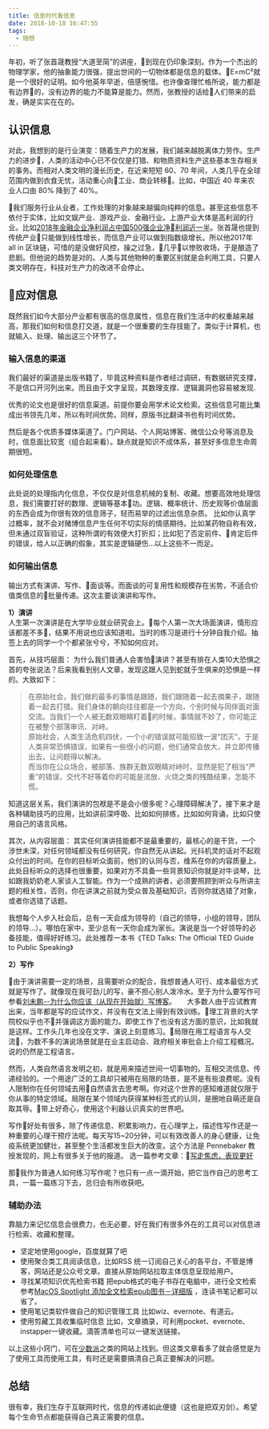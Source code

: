 ```yaml
---
title: 信息时代看信息
date: 2018-10-18 16:47:55
tags:
  - 随想
---
```


年初，听了张首晟教授“大道至简”的讲座，到现在仍印象深刻。作为一个杰出的物理学家，他的抽象能力很强，提出世间的一切物体都是信息的载体。E=mC²就是一个很好的证明。如今他英年早逝，倍感惋惜。也许像查理忙格所说，能力都是有边界的，没有边界的能力不能算是能力。然而，张教授的话给人们带来的启发，确是实实在在的。

## 认识信息
对此，我想到的是行业演变：随着生产力的发展，我们越来越脱离体力劳作。生产力的进步，人类的活动中心已不仅仅是打猎、和物质资料生产这些基本生存相关的事务。而相对人类文明的漫长历史，在近来短短 60、70 年间，人类几乎在全球范围内做到衣食无忧，活动重心向工业、商业转移。比如，中国近 40 年来农业人口由 80% 降到了 40%。

我们服务行业从业者，工作处理的对象越来越偏向纯粹的信息。甚至这些信息不依付于实体，比如文娱产业、游戏产业、金融行业。上游产业大体是高利润的行业。比如[2018年金融企业净利润占中国500强企业净利润近一半](https://zhuanlan.zhihu.com/p/43617174)。张首晟也提到传统产业只能做到线性增长，而信息产业可以做到指数级增长。所以他2017年 all in 区块链，可惜的是没做好风控，操之过急，几乎以惨败收场，于是酿造了悲剧。但他说的趋势是对的。人类与其他物种的重要区别就是会利用工具，只要人类文明存在，科技对生产力的改进不会停止。

## 应对信息
既然我们如今大部分产业都有很高的信息属性，信息在我们生活中的权重越来越高，那我们如何和信息打交道，就是一个很重要的生存技能了。类似于计算机，也就输入、处理、输出这三个环节了。

### 输入信息的渠道  
我们最好的渠道是出版书籍了，毕竟这种资料是作者经过调研，有数据研究支撑，不是信口开河列出来。而且由于文字呈现，其数理支撑、逻辑漏洞也容易被发现.

优秀的论文也是很好的信息渠道。前提你要会用学术论文检索。这些信息可能比集成出书领先几年，所以有时间优势。同样，原版书比翻译书也有时间优势。

然后是各个优质多媒体渠道了。门户网站、个人网站博客、微信公众号等消息及时，信息面比较宽（组合起来看）。缺点就是知识不成体系，甚至好多信息生命周期很短。      

### 如何处理信息
此处说的处理指内化信息，不仅仅是对信息机械的复制、收藏。想要高效地处理信息，我们需要打好的数理、逻辑等基本功。逻辑、概率统计、历史观等价值层面的东西会成为你很有效的信息筛子，轻而易举的过滤出信息杂质。
比如你认真学过概率，就不会对赌博信息产生任何不切实际的情感期待。比如某药物自称有效，但未通过双盲验证，这种所谓的有效便大打折扣；比如犯了否定前件、肯定后件的错误，给人以正确的假象，其实是逻辑硬伤...以上这些不一而足。

### 如何输出信息
输出方式有演讲、写作、面谈等。而面谈的可复用性和规模存在劣势，不适合价值类信息的批量传递。这次主要谈演讲和写作。

**1）演讲**  
人生第一次演讲是在大学毕业就业研究会上。每个人第一次大场面演讲，情形应该都差不多，结果不用说也应该知道啦。当时的练习是进行十分钟自我介绍。抽签上去的同学一个个都紧张兮兮，不知如何应对。

首先，从技巧层面：
为什么我们普通人会害怕演讲？甚至有排在人类10大恐惧之首的夸张说法？后来我看到别人文章，发现这跟人见到蛇就于生俱来的恐惧是一样的。大致如下：
> 在原始社会，我们做的最多的事情是跟随，我们跟随着一起去摘果子，跟随着一起去打猎。我们身体的朝向往往都是一个方向，个别时候与同伴面对面交流。当我们一个人被无数双眼睛盯着的时候，事情就不妙了，你可能正在被整个部落审讯、对峙。   
原始社会，人类生活危机四伏，一个小的错误就可能招致一波“团灭”。于是人类非常恐惧错误，如果有一些很小的问题，他们通常会放大，并立即传播出去，让问题得以解决。  
而当你在公众场合，被部落、族群无数双眼睛对峙时，显然是犯了相当“严重”的错误，交代不好等着你的可能是流放、火烧之类的残酷结果，怎能不慌。

知道这层关系，我们演讲的包袱是不是会小很多呢？心理障碍解决了，接下来才是各种辅助技巧的应用，比如讲前深呼吸、比如如何排练，比如如何背诵，比如只使用自己的语言风格。

其次，从内容层面：
其实任何演讲技能都不是最重要的，最核心的是干货，一个涉世未深，对任何领域都没有任何研究，你自然无从讲起。光抖机灵的话对不起观众付出的时间。在你的目标听众面前，他们的认同与否，维系在你的内容质量上。此处目标听众的选择也很重要，如果对方不具备一些背景知识你就是对牛谈琴，比如跟我奶奶老人家谈人工智能。作为一个成熟的讲者，必须要照顾到听众与所讲主题的相关性，否则，你在讲演之前就为受众普及基础知识，否则你就选错了对象，或者你选错了话题。

我想每个人步入社会后，总有一天会成为领导的（自己的领导，小组的领导，团队的领导...）。哪怕在家中，至少总有一天你会成为家长。演说是当一个好领导的必备技能，值得好好练习。此处推荐一本书《TED Talks: The Official TED Guide to Public Speaking》

**2）写作**

由于演讲需要一定的场景，且需要听众的配合，我想普通人可行、成本最低方式就是写作了。就像现在我可劲儿的写，豪不担心别人泼冷水。至于为什么要写作可参看[刘未鹏--为什么你应该（从现在开始就）写博客](http://mindhacks.cn/2009/02/15/why-you-should-start-blogging-now/)。
　
大多数人由于应试教育出来，当年都是写的应试作文，并没有在文法上得到有效训练。理工背景的大学院校似乎也不并强调这方面的能力。即使工作了也没有这方面的意识，比如我就是这样。工作头几年也没在文字、演说上刻意练习。局限在用工程语言与人交流，为数不多的演说场景就是在业主启动会、政府相关审批会上介绍工程概况。说的仍然是工程语言。

然而，人类自然语言发明之初，就是用来描述世间一切事物的。互相交流信息、传递经验的。一个用途广泛的工具却只被用在局限的场景，是不是有些浪费呢。没有人限制你在任何领域去用自然语言去思考啊。你对这个世界的感知难道就仅限于你从事的特定领域。局限在某个领域内获得某种标签式的认同，是圈地自萌还是自取其辱。带上好奇心，使用这个利器认识真实的世界吧。

写作好处有很多，除了传递信息、积累影响力，在心理学上，描述性写作还是一种重要的心理干预疗法呢。每天写15~20分钟，可以有效改善人的身心健康，让免疫系统更加健壮，甚至整个生活都发生巨大的改变。这个方法是 Pennebaker 教授发现的，网上有很多关于他的报道。
选一篇参考文章：[写走焦虑，表现更好 ](https://www.guokr.com/article/66810/)


那我作为普通人如何练习写作呢？也只有一点一滴开始，把它当作自己的思考工具，一篇一篇练习下去，总归会有所收获吧。

### 辅助办法
靠脑力来记忆信息会很费力，也无必要，好在我们有很多外在的工具可以对信息进行检索、收藏和整理。

- 坚定地使用google，百度就算了吧
- 使用聚合类工具阅读信息，比如RSS
统一订阅自己关心的各平台，不管是博客，网站还是公众号文章。直接从原始网站拉取主体信息呈现给用户。
- 寻找某项知识优先检索书籍
把epub格式的电子书存在电脑中，进行全文检索参考[MacOS Spotlight 添加全文检索epub图书－详细版](https://www.jianshu.com/p/3ef37a745198)
，连读书笔记都可以省了。
- 使用笔记类软件做自己的知识管理工具
比如wiz、evernote、有道云。
- 使用剪藏工具收集临时信息
比如，文章摘录，可利用pocket、evernote、instapper一键收藏。滴答清单也可以一键发送链接。


以上这些小窍门，可在[少数派](https://sspai.com/)之类的网站上找到。但这类文章看多了就会感觉是为了使用工具而使用工具，有时还是需要搞清自己真正要解决的问题。

## 总结
很有幸，我们生存于互联网时代，信息的传递如此便捷（这也是把双刃剑）。希望每个生命节点都能获得自己真正需要的信息。


